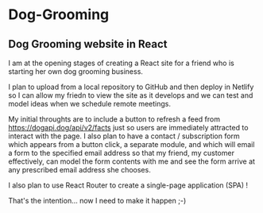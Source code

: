 # Dog-Grooming
## Dog Grooming website in React

I am at the opening stages of creating a React site for a friend who is starting her own dog grooming business.

I plan to upload from a local repository to GitHub and then deploy in Netlify so I can allow my friedn to view
the site as it develops and we can test and model ideas when we schedule remote meetings.

My initial throughts are to include a button to refresh a feed from https://dogapi.dog/api/v2/facts just so users
are immediately attracted to interact with the page. I also plan to have a contact / subscription form which 
appears from a button click, a separate module, and which will email a form to the specified email address so that
my friend, my customer effectively, can model the form contents with me and see the form arrive at any prescribed
email address she chooses.

I also plan to use React Router to create a single-page application (SPA) !

That's the intention... now I need to make it happen ;-)
